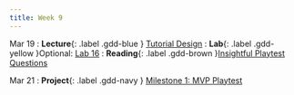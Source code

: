 ```yaml
---
title: Week 9
---
```


Mar 19
: **Lecture**{: .label .gdd-blue } [Tutorial Design]
: **Lab**{: .label .gdd-yellow }Optional: [Lab 16]
: **Reading**{: .label .gdd-brown }[Insightful Playtest Questions]

Mar 21
: **Project**{: .label .gdd-navy } [Milestone 1: MVP Playtest]

[Lab 16]: ./../pages/labs/lab16/lab16

[Insightful Playtest Questions]: http://www.gamasutra.com/blogs/WesleyRockholz/20140418/215819/10_Insightful_Playtest_Questions.php 

[Milestone 1: MVP Playtest]: ../pages/projects/project3/project3

[Tutorial Design]: https://docs.google.com/presentation/d/1oXW0eMqDaVZNduOEO6z2An1qa1vvtlTfycD8GpSddHg/edit?usp=sharing